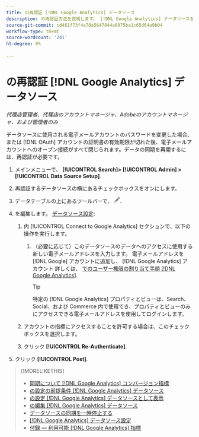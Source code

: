 ```yaml
---
title: の再認証 [!DNL Google Analytics] データソース
description: の再認証方法を説明します。 [!DNL Google Analytics] データソースを設定します。
source-git-commit: cd461f73f4a70a5647844a6075ba1c65d64a9b04
workflow-type: tm+mt
source-wordcount: '241'
ht-degree: 0%

---
```


# の再認証 [!DNL Google Analytics] データソース

*代理店管理者、代理店のアカウントマネージャ、Adobeのアカウントマネージャ、および管理者のみ*

データソースに使用される電子メールアカウントのパスワードを変更した場合、または [!DNL OAuth] アカウントの証明書の有効期限が切れた後、電子メールアカウントへのオープン接続がすべて閉じられます。データの同期を再開するには、再認証が必要です。

1. メインメニューで、 **[!UICONTROL Search]> [!UICONTROL Admin] >[!UICONTROL Data Source Setup]**.

1. 再認証するデータソースの横にあるチェックボックスをオンにします。

1. データテーブルの上にあるツールバーで、 ![編集](/help/search-social-commerce/assets/edit.png "編集").

1. を編集します。 [データソース設定](data-source-settings.md):

   1. 内 [!UICONTROL Connect to Google Analytics] セクションで、以下の操作を実行します。

      1. （必要に応じて）このデータソースのデータへのアクセスに使用する新しい電子メールアドレスを入力します。 電子メールアドレスを [!DNL Google] アカウントに追加し、 [!DNL Google Analytics] アカウント 詳しくは、 [でのユーザー権限の割り当て手順 [!DNL Google Analytics]](https://support.google.com/analytics/answer/9305587).

         >[!TIP]
         >
         >特定の [!DNL Google Analytics] プロパティとビューは、Search、Social、および Commerce 内で使用でき、プロパティとビューのみにアクセスできる電子メールアドレスを使用してログインします。
   1. アカウントの指標にアクセスすることを許可する場合は、このチェックボックスを選択します。

   1. クリック **[!UICONTROL Re-Authenticate]**.


1. クリック **[!UICONTROL Post]**.

>[!MORELIKETHIS]
>
>* [同期について [!DNL Google Analytics] コンバージョン指標](data-source-about.md)
>* [の設定の前提条件 [!DNL Google Analytics] データソース](data-source-prerequisites.md)
>* [の設定 [!DNL Google Analytics] データソースとして表示](data-source-configure.md)
>* [の編集 [!DNL Google Analytics] データソース](data-source-edit.md)
>* [データソースの同期を一時停止する](data-source-pause.md)
>* [[!DNL Google Analytics] データソース設定](data-source-settings.md)
>* [付録 — 利用可能 [!DNL Google Analytics] 指標](data-source-ga-metrics.md)

